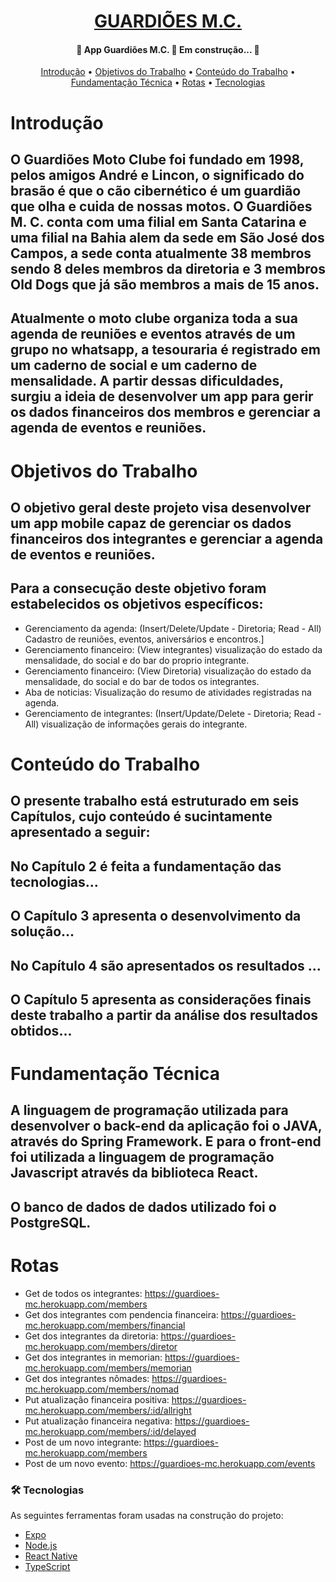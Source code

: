 <h1 align="center">
    <a href="http://guardioesmc.netlify.app/">GUARDIÕES M.C.</a>
</h1> 

<h4 align="center"> 
	🚧  App Guardiões M.C. 🚀 Em construção...  🚧
</h4>

<p align="center">
 <a href="#introdução">Introdução</a> •
 <a href="#objetivos-do-trabalho">Objetivos do Trabalho</a> • 
 <a href="#conteudo-do-trabalho">Conteúdo do Trabalho</a> • 
 <a href="#fundamentacao-tecnica">Fundamentação Técnica</a> • 
 <a href="#rotas">Rotas</a> • 
 <a href="#tecnologias">Tecnologias</a>
</p>

# Introdução 

## O Guardiões Moto Clube foi fundado em 1998, pelos amigos André e Lincon, o significado do brasão é que o cão cibernético é um guardião que olha e cuida de nossas motos. O Guardiões M. C. conta com uma filial em Santa Catarina e uma filial na Bahia alem da sede em São José dos Campos, a sede conta atualmente 38 membros sendo 8 deles membros da diretoria e 3 membros Old Dogs que já são membros a mais de 15 anos.
## Atualmente o moto clube organiza toda a sua agenda de reuniões e eventos através de um grupo no whatsapp, a tesouraria é registrado em um caderno de social e um caderno de mensalidade. A partir dessas dificuldades, surgiu a ideia de desenvolver um app para gerir os dados financeiros dos membros e gerenciar a agenda de eventos e reuniões.

# Objetivos do Trabalho

## O objetivo geral deste projeto visa desenvolver um app mobile capaz de gerenciar os dados financeiros dos integrantes e gerenciar a agenda de eventos e reuniões.
## Para a consecução deste objetivo foram estabelecidos os objetivos específicos:
*	Gerenciamento da agenda: (Insert/Delete/Update - Diretoria; Read - All) Cadastro de reuniões, eventos, aniversários e encontros.]
*	Gerenciamento financeiro: (View integrantes) visualização do estado da mensalidade, do social e do bar do proprio integrante.
*	Gerenciamento financeiro: (View Diretoria) visualização do estado da mensalidade, do social e do bar de todos os integrantes.
*	Aba de noticias: Visualização do resumo de atividades registradas na agenda.
*	Gerenciamento de integrantes: (Insert/Update/Delete - Diretoria; Read - All) visualização de informações gerais do integrante.

# Conteúdo do Trabalho

## O presente trabalho está estruturado em seis Capítulos, cujo conteúdo é sucintamente apresentado a seguir:
## No Capítulo 2 é feita a fundamentação das tecnologias...
## O Capítulo 3 apresenta o desenvolvimento da solução...
## No Capítulo 4 são apresentados os resultados ...
## O Capítulo 5 apresenta as considerações finais  deste trabalho a partir da análise dos resultados obtidos...

# Fundamentação Técnica

## A linguagem de programação utilizada para desenvolver o back-end da aplicação foi o JAVA, através do Spring Framework. E para o front-end foi utilizada a linguagem de programação Javascript através da biblioteca React.
##  O banco de dados de dados utilizado foi o PostgreSQL.

# Rotas

* Get de todos os integrantes: https://guardioes-mc.herokuapp.com/members
* Get dos integrantes com pendencia financeira: https://guardioes-mc.herokuapp.com/members/financial
* Get dos integrantes da diretoria: https://guardioes-mc.herokuapp.com/members/diretor
* Get dos integrantes in memorian: https://guardioes-mc.herokuapp.com/members/memorian
* Get dos integrantes nômades: https://guardioes-mc.herokuapp.com/members/nomad
* Put atualização financeira positiva:  https://guardioes-mc.herokuapp.com/members/:id/allright
* Put atualização financeira negativa: https://guardioes-mc.herokuapp.com/members/:id/delayed
* Post de um novo integrante: https://guardioes-mc.herokuapp.com/members
* Post de um novo evento: https://guardioes-mc.herokuapp.com/events

### 🛠 Tecnologias

As seguintes ferramentas foram usadas na construção do projeto:

- [Expo](https://expo.io/)
- [Node.js](https://nodejs.org/en/)
- [React Native](https://reactnative.dev/)
- [TypeScript](https://www.typescriptlang.org/)